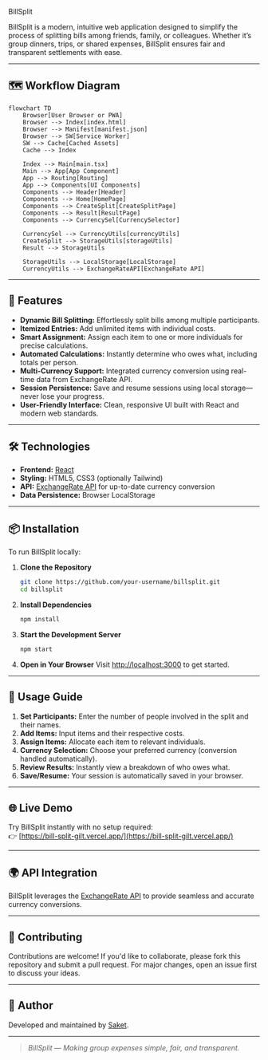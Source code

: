  BillSplit

BillSplit is a modern, intuitive web application designed to simplify the process of splitting bills among friends, family, or colleagues. Whether it’s group dinners, trips, or shared expenses, BillSplit ensures fair and transparent settlements with ease.

---

## 🗺️ Workflow Diagram

```mermaid
flowchart TD
    Browser[User Browser or PWA]
    Browser --> Index[index.html]
    Browser --> Manifest[manifest.json]
    Browser --> SW[Service Worker]
    SW --> Cache[Cached Assets]
    Cache --> Index

    Index --> Main[main.tsx]
    Main --> App[App Component]
    App --> Routing[Routing]
    App --> Components[UI Components]
    Components --> Header[Header]
    Components --> Home[HomePage]
    Components --> CreateSplit[CreateSplitPage]
    Components --> Result[ResultPage]
    Components --> CurrencySel[CurrencySelector]

    CurrencySel --> CurrencyUtils[currencyUtils]
    CreateSplit --> StorageUtils[storageUtils]
    Result --> StorageUtils

    StorageUtils --> LocalStorage[LocalStorage]
    CurrencyUtils --> ExchangeRateAPI[ExchangeRate API]
```

---

## 🚀 Features

- **Dynamic Bill Splitting:** Effortlessly split bills among multiple participants.
- **Itemized Entries:** Add unlimited items with individual costs.
- **Smart Assignment:** Assign each item to one or more individuals for precise calculations.
- **Automated Calculations:** Instantly determine who owes what, including totals per person.
- **Multi-Currency Support:** Integrated currency conversion using real-time data from ExchangeRate API.
- **Session Persistence:** Save and resume sessions using local storage—never lose your progress.
- **User-Friendly Interface:** Clean, responsive UI built with React and modern web standards.

---

## 🛠️ Technologies

- **Frontend:** [React](https://reactjs.org/)
- **Styling:** HTML5, CSS3 (optionally Tailwind)
- **API:** [ExchangeRate API](https://api.exchangerate-api.com) for up-to-date currency conversion
- **Data Persistence:** Browser LocalStorage

---

## 📦 Installation

To run BillSplit locally:

1. **Clone the Repository**
   ```bash
   git clone https://github.com/your-username/billsplit.git
   cd billsplit
   ```

2. **Install Dependencies**
   ```bash
   npm install
   ```

3. **Start the Development Server**
   ```bash
   npm start
   ```

4. **Open in Your Browser**
   Visit [http://localhost:3000](http://localhost:3000) to get started.

---

## 📝 Usage Guide

1. **Set Participants:** Enter the number of people involved in the split and their names.
2. **Add Items:** Input items and their respective costs.
3. **Assign Items:** Allocate each item to relevant individuals.
4. **Currency Selection:** Choose your preferred currency (conversion handled automatically).
5. **Review Results:** Instantly view a breakdown of who owes what.
6. **Save/Resume:** Your session is automatically saved in your browser.

---

## 🌐 Live Demo

Try BillSplit instantly with no setup required:  
👉 [https://bill-split-gilt.vercel.app/](https://bill-split-gilt.vercel.app/)

---

## 🌍 API Integration

BillSplit leverages the [ExchangeRate API](https://api.exchangerate-api.com) to provide seamless and accurate currency conversions.

---

## 🤝 Contributing

Contributions are welcome! If you'd like to collaborate, please fork this repository and submit a pull request. For major changes, open an issue first to discuss your ideas.

---

## 👤 Author

Developed and maintained by [Saket](https://github.com/sinha-19).

---

> _BillSplit — Making group expenses simple, fair, and transparent._
